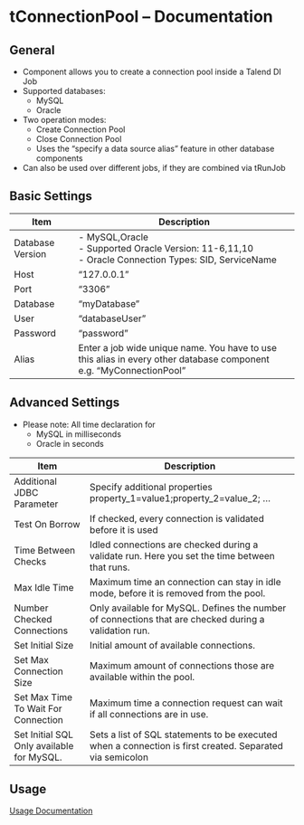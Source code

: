 # tConnectionPool – Documentation

## General
- Component allows you to create a connection pool inside a Talend DI Job
- Supported databases: 
	- MySQL
	- Oracle 
- Two operation modes: 
	- Create Connection Pool
	- Close Connection Pool
	- Uses the “specify a data source alias” feature in other database components
- Can also be used over different jobs, if they are combined via tRunJob

## Basic Settings
| Item | Description |
|------|---------------|
|Database Version|- MySQL,Oracle <br> - Supported Oracle Version: 11-6,11,10 <br>- Oracle Connection Types: SID, ServiceName|
|Host|“127.0.0.1”|
|Port|“3306”|
|Database|“myDatabase”|
|User|“databaseUser”|
|Password|“password”|
|Alias|Enter a job wide unique name. You have to use this alias in every other database component <br> e.g. “MyConnectionPool”|


	 
## Advanced Settings
- Please note: All time declaration for 
	- MySQL in milliseconds
	- Oracle in seconds

| Item | Description |
|------|---------------|
|Additional JDBC Parameter|Specify additional properties <br> property_1=value1;property_2=value_2; …|
|Test On Borrow|If checked, every connection is validated before it is used|
|Time Between Checks|Idled connections are checked during a validate run. Here you set the time between that runs.|
|Max Idle Time|Maximum time an connection can stay in idle mode, before it is removed from the pool.|
|Number Checked Connections|Only available for MySQL. Defines the number of connections that are checked during a validation run.|
|Set Initial Size|Initial amount of available connections.|
|Set Max Connection Size|Maximum amount of connections those are available within the pool.|
|Set Max Time To Wait For Connection|Maximum time a connection request can wait if all connections are in use.|
|Set Initial SQL	Only available for MySQL.|Sets a list of SQL statements to be executed when a connection is first created. Separated via semicolon|
	

## Usage

[Usage Documentation][]

[Usage Documentation]: https://github.com/robertrichter/talendComponents/blob/master/tConnectionPool/Usage_tConnectionPool.pdf
 
